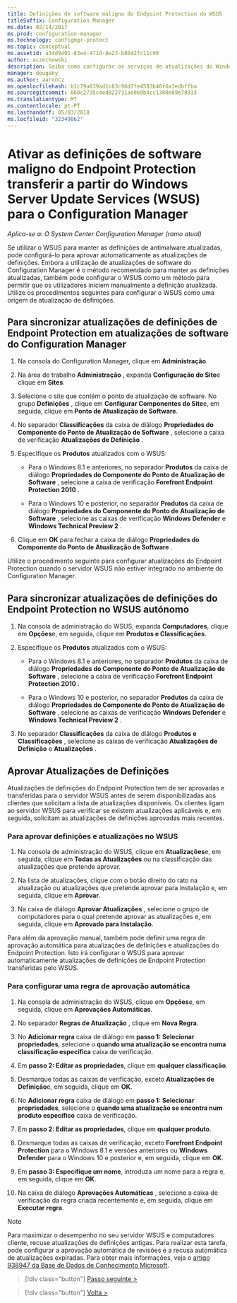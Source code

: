 ```yaml
---
title: Definições de software maligno do Endpoint Protection do WSUS
titleSuffix: Configuration Manager
ms.date: 02/14/2017
ms.prod: configuration-manager
ms.technology: configmgr-protect
ms.topic: conceptual
ms.assetid: a34d9401-83e4-471d-8e23-b8042fc11c90
author: aczechowski
description: Saiba como configurar os serviços de atualizações do Windows Server para aprovar automaticamente atualizações de definições.
manager: dougeby
ms.author: aaroncz
ms.openlocfilehash: b1c79a839ad1c83c96d7fe4583b46f6a3edbffba
ms.sourcegitcommit: 0b0c2735c4ed822731ae069b4cc1380e89e78933
ms.translationtype: MT
ms.contentlocale: pt-PT
ms.lasthandoff: 05/03/2018
ms.locfileid: "32349862"
---
```

# <a name="enable-endpoint-protection-malware-definitions-to-download-from-windows-server-update-services-wsus-for-configuration-manager"></a>Ativar as definições de software maligno do Endpoint Protection transferir a partir do Windows Server Update Services (WSUS) para o Configuration Manager

*Aplica-se a: O System Center Configuration Manager (ramo atual)*

 Se utilizar o WSUS para manter as definições de antimalware atualizadas, pode configurá-lo para aprovar automaticamente as atualizações de definições. Embora a utilização de atualizações de software do Configuration Manager é o método recomendado para manter as definições atualizadas, também pode configurar o WSUS como um método para permitir que os utilizadores iniciem manualmente a definição atualizada. Utilize os procedimentos seguintes para configurar o WSUS como uma origem de atualização de definições.

## <a name="to-synchronize-endpoint-protection-definition-updates-in-configuration-manager-software-updates"></a>Para sincronizar atualizações de definições de Endpoint Protection em atualizações de software do Configuration Manager

1.  Na consola do Configuration Manager, clique em **Administração**.

2.  Na área de trabalho **Administração** , expanda **Configuração do Site**e clique em **Sites**.

3.  Selecione o site que contém o ponto de atualização de software. No grupo **Definições** , clique em **Configurar Componentes do Site**e, em seguida, clique em **Ponto de Atualização de Software**.

4.  No separador **Classificações** da caixa de diálogo **Propriedades do Componente do Ponto de Atualização de Software** , selecione a caixa de verificação **Atualizações de Definição** .

5.  Especifique os **Produtos** atualizados com o WSUS:

    -   Para o Windows 8.1 e anteriores, no separador **Produtos** da caixa de diálogo **Propriedades do Componente do Ponto de Atualização de Software** , selecione a caixa de verificação **Forefront Endpoint Protection 2010** .

    -   Para o Windows 10 e posterior, no separador **Produtos** da caixa de diálogo **Propriedades do Componente do Ponto de Atualização de Software** , selecione as caixas de verificação **Windows Defender** e **Windows Technical Preview 2** .

6.  Clique em **OK** para fechar a caixa de diálogo **Propriedades do Componente do Ponto de Atualização de Software** .

 Utilize o procedimento seguinte para configurar atualizações do Endpoint Protection quando o servidor WSUS não estiver integrado no ambiente do Configuration Manager.

## <a name="to-synchronize-endpoint-protection-definition-updates-in-standalone-wsus"></a>Para sincronizar atualizações de definições do Endpoint Protection no WSUS autónomo

1.  Na consola de administração do WSUS, expanda **Computadores**, clique em **Opções**e, em seguida, clique em **Produtos e Classificações**.

2.  Especifique os **Produtos** atualizados com o WSUS:

    -   Para o Windows 8.1 e anteriores, no separador **Produtos** da caixa de diálogo **Propriedades do Componente do Ponto de Atualização de Software** , selecione a caixa de verificação **Forefront Endpoint Protection 2010** .

    -   Para o Windows 10 e posterior, no separador **Produtos** da caixa de diálogo **Propriedades do Componente do Ponto de Atualização de Software** , selecione as caixas de verificação **Windows Defender** e **Windows Technical Preview 2** .

3.  No separador **Classificações** da caixa de diálogo **Produtos e Classificações** , selecione as caixas de verificação **Atualizações de Definição** e **Atualizações** .

## <a name="approving-definition-updates"></a>Aprovar Atualizações de Definições
 Atualizações de definições do Endpoint Protection tem de ser aprovadas e transferidas para o servidor WSUS antes de serem disponibilizadas aos clientes que solicitam a lista de atualizações disponíveis. Os clientes ligam ao servidor WSUS para verificar se existem atualizações aplicáveis e, em seguida, solicitam as atualizações de definições aprovadas mais recentes.

### <a name="to-approve-definitions-and-updates-in-wsus"></a>Para aprovar definições e atualizações no WSUS

1.  Na consola de administração do WSUS, clique em **Atualizações**e, em seguida, clique em **Todas as Atualizações** ou na classificação das atualizações que pretende aprovar.

2.  Na lista de atualizações, clique com o botão direito do rato na atualização ou atualizações que pretende aprovar para instalação e, em seguida, clique em **Aprovar**.

3.  Na caixa de diálogo **Aprovar Atualizações** , selecione o grupo de computadores para o qual pretende aprovar as atualizações e, em seguida, clique em **Aprovado para Instalação**.

 Para além da aprovação manual, também pode definir uma regra de aprovação automática para atualizações de definições e atualizações do Endpoint Protection. Isto irá configurar o WSUS para aprovar automaticamente atualizações de definições de Endpoint Protection transferidas pelo WSUS.

### <a name="to-configure-an-automatic-approval-rule"></a>Para configurar uma regra de aprovação automática

1.  Na consola de administração do WSUS, clique em **Opções**e, em seguida, clique em **Aprovações Automáticas**.

2.  No separador **Regras de Atualização** , clique em **Nova Regra**.

3.  No **Adicionar regra** caixa de diálogo em **passo 1: Selecionar propriedades**, selecione o **quando uma atualização se encontra numa classificação específica** caixa de verificação.

4.  Em **passo 2: Editar as propriedades**, clique em **qualquer classificação**.

5.  Desmarque todas as caixas de verificação, exceto **Atualizações de Definição**e, em seguida, clique em **OK**.

6.  No **Adicionar regra** caixa de diálogo em **passo 1: Selecionar propriedades**, selecione o **quando uma atualização se encontra num produto específico** caixa de verificação.

7.  Em **passo 2: Editar as propriedades**, clique em **qualquer produto**.

8.  Desmarque todas as caixas de verificação, exceto **Forefront Endpoint Protection** para o Windows 8.1 e versões anteriores ou **Windows Defender** para o Windows 10 e posterior e, em seguida, clique em **OK**.

9. Em **passo 3: Especifique um nome**, introduza um nome para a regra e, em seguida, clique em **OK**.

10. Na caixa de diálogo **Aprovações Automáticas** , selecione a caixa de verificação da regra criada recentemente e, em seguida, clique em **Executar regra**.

> [!NOTE]
>  Para maximizar o desempenho no seu servidor WSUS e computadores cliente, recuse atualizações de definições antigas. Para realizar esta tarefa, pode configurar a aprovação automática de revisões e a recusa automática de atualizações expiradas. Para obter mais informações, veja o [artigo 938947 da Base de Dados de Conhecimento Microsoft](http://go.microsoft.com/fwlink/p/?LinkId=204078).

> [!div class="button"]
[Passo seguinte >](endpoint-antimalware-policies.md)

> [!div class="button"]
[Volta >](endpoint-configure-alerts.md)
